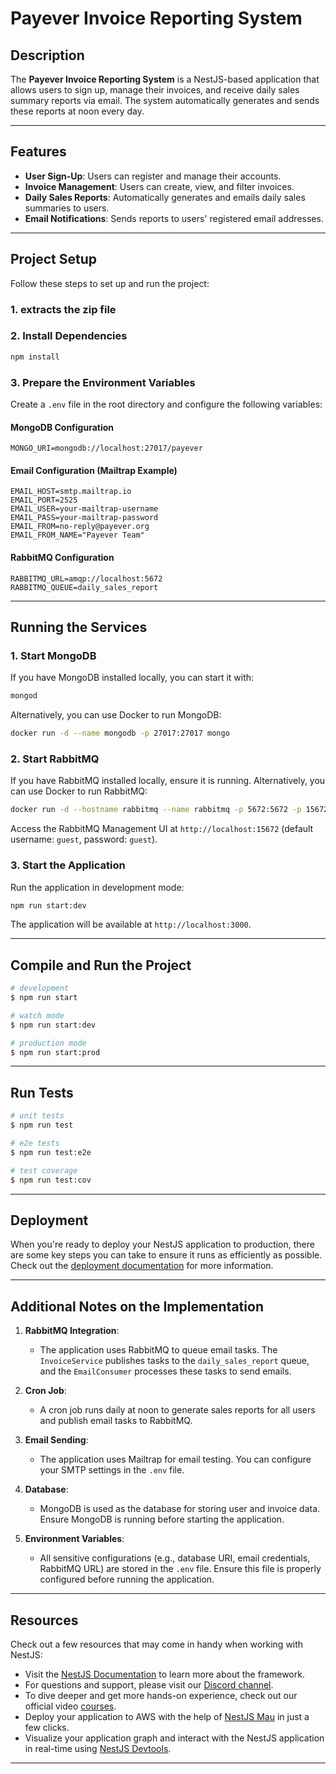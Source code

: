 # Payever Invoice Reporting System

## Description

The **Payever Invoice Reporting System** is a NestJS-based application that allows users to sign up, manage their invoices, and receive daily sales summary reports via email. The system automatically generates and sends these reports at noon every day.

---

## Features

- **User Sign-Up**: Users can register and manage their accounts.
- **Invoice Management**: Users can create, view, and filter invoices.
- **Daily Sales Reports**: Automatically generates and emails daily sales summaries to users.
- **Email Notifications**: Sends reports to users' registered email addresses.

---

## Project Setup

Follow these steps to set up and run the project:

### 1. extracts the zip file

### 2. Install Dependencies
```bash
npm install
```

### 3. Prepare the Environment Variables
Create a `.env` file in the root directory and configure the following variables:

#### MongoDB Configuration
```plaintext
MONGO_URI=mongodb://localhost:27017/payever
```

#### Email Configuration (Mailtrap Example)
```plaintext
EMAIL_HOST=smtp.mailtrap.io
EMAIL_PORT=2525
EMAIL_USER=your-mailtrap-username
EMAIL_PASS=your-mailtrap-password
EMAIL_FROM=no-reply@payever.org
EMAIL_FROM_NAME="Payever Team"
```

#### RabbitMQ Configuration
```plaintext
RABBITMQ_URL=amqp://localhost:5672
RABBITMQ_QUEUE=daily_sales_report
```

---

## Running the Services

### 1. Start MongoDB
If you have MongoDB installed locally, you can start it with:
```bash
mongod
```

Alternatively, you can use Docker to run MongoDB:
```bash
docker run -d --name mongodb -p 27017:27017 mongo
```

### 2. Start RabbitMQ
If you have RabbitMQ installed locally, ensure it is running. Alternatively, you can use Docker to run RabbitMQ:
```bash
docker run -d --hostname rabbitmq --name rabbitmq -p 5672:5672 -p 15672:15672 rabbitmq:3-management
```

Access the RabbitMQ Management UI at `http://localhost:15672` (default username: `guest`, password: `guest`).

### 3. Start the Application
Run the application in development mode:
```bash
npm run start:dev
```

The application will be available at `http://localhost:3000`.

---

## Compile and Run the Project

```bash
# development
$ npm run start

# watch mode
$ npm run start:dev

# production mode
$ npm run start:prod
```

---

## Run Tests

```bash
# unit tests
$ npm run test

# e2e tests
$ npm run test:e2e

# test coverage
$ npm run test:cov
```

---

## Deployment

When you're ready to deploy your NestJS application to production, there are some key steps you can take to ensure it runs as efficiently as possible. Check out the [deployment documentation](https://docs.nestjs.com/deployment) for more information.

---

## Additional Notes on the Implementation

1. **RabbitMQ Integration**:
   - The application uses RabbitMQ to queue email tasks. The `InvoiceService` publishes tasks to the `daily_sales_report` queue, and the `EmailConsumer` processes these tasks to send emails.

2. **Cron Job**:
   - A cron job runs daily at noon to generate sales reports for all users and publish email tasks to RabbitMQ.

3. **Email Sending**:
   - The application uses Mailtrap for email testing. You can configure your SMTP settings in the `.env` file.

4. **Database**:
   - MongoDB is used as the database for storing user and invoice data. Ensure MongoDB is running before starting the application.

5. **Environment Variables**:
   - All sensitive configurations (e.g., database URI, email credentials, RabbitMQ URL) are stored in the `.env` file. Ensure this file is properly configured before running the application.

---

## Resources

Check out a few resources that may come in handy when working with NestJS:

- Visit the [NestJS Documentation](https://docs.nestjs.com) to learn more about the framework.
- For questions and support, please visit our [Discord channel](https://discord.gg/G7Qnnhy).
- To dive deeper and get more hands-on experience, check out our official video [courses](https://courses.nestjs.com/).
- Deploy your application to AWS with the help of [NestJS Mau](https://mau.nestjs.com) in just a few clicks.
- Visualize your application graph and interact with the NestJS application in real-time using [NestJS Devtools](https://devtools.nestjs.com).

---